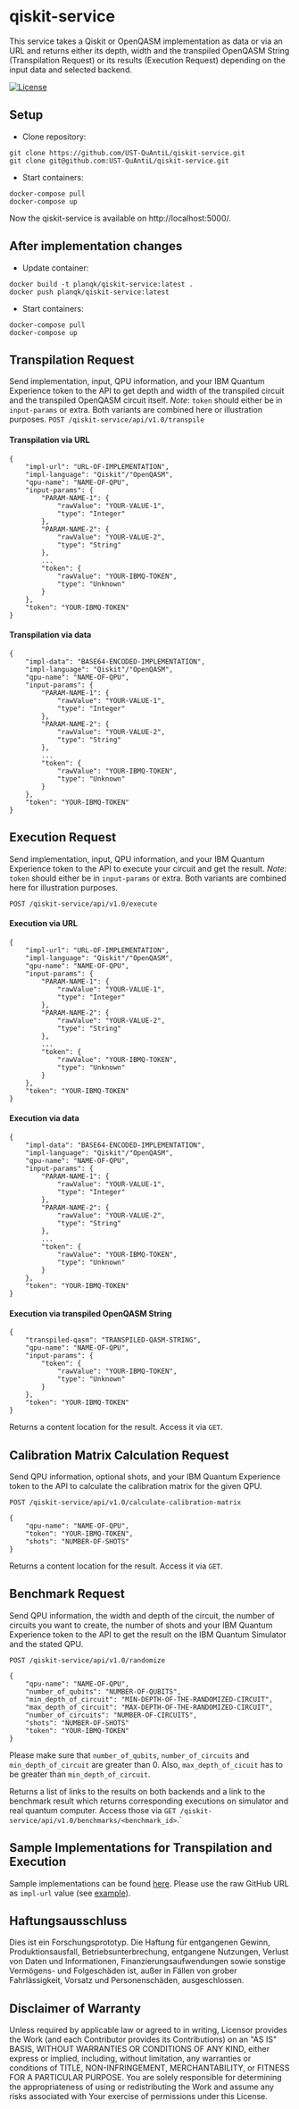 # qiskit-service

This service takes a Qiskit or OpenQASM implementation as data or via an URL and returns either its depth, width and the transpiled OpenQASM String (Transpilation Request) or its results (Execution Request) depending on the input data and selected backend.


[![License](https://img.shields.io/badge/License-Apache%202.0-blue.svg)](https://opensource.org/licenses/Apache-2.0)

## Setup
* Clone repository:
```
git clone https://github.com/UST-QuAntiL/qiskit-service.git 
git clone git@github.com:UST-QuAntiL/qiskit-service.git
```

* Start containers:
```
docker-compose pull
docker-compose up
```

Now the qiskit-service is available on http://localhost:5000/.

## After implementation changes
* Update container:
```
docker build -t planqk/qiskit-service:latest .
docker push planqk/qiskit-service:latest
```

* Start containers:
```
docker-compose pull
docker-compose up
```

## Transpilation Request
Send implementation, input, QPU information, and your IBM Quantum Experience token to the API to get depth and width of the transpiled circuit and the transpiled OpenQASM circuit itself.
*Note*: ``token`` should either be in ``input-params`` or extra. Both variants are combined here or illustration purposes.
`POST /qiskit-service/api/v1.0/transpile`  

#### Transpilation via URL
```
{  
    "impl-url": "URL-OF-IMPLEMENTATION",
    "impl-language": "Qiskit"/"OpenQASM",
    "qpu-name": "NAME-OF-QPU",
    "input-params": {
        "PARAM-NAME-1": {
            "rawValue": "YOUR-VALUE-1",
            "type": "Integer"
        },
        "PARAM-NAME-2": {
            "rawValue": "YOUR-VALUE-2",
            "type": "String"
        },
        ...
        "token": {
            "rawValue": "YOUR-IBMQ-TOKEN",
            "type": "Unknown"
        }
    },
    "token": "YOUR-IBMQ-TOKEN"
}
```
#### Transpilation via data
```
{  
    "impl-data": "BASE64-ENCODED-IMPLEMENTATION",
    "impl-language": "Qiskit"/"OpenQASM",
    "qpu-name": "NAME-OF-QPU",
    "input-params": {
        "PARAM-NAME-1": {
            "rawValue": "YOUR-VALUE-1",
            "type": "Integer"
        },
        "PARAM-NAME-2": {
            "rawValue": "YOUR-VALUE-2",
            "type": "String"
        },
        ...
        "token": {
            "rawValue": "YOUR-IBMQ-TOKEN",
            "type": "Unknown"
        }
    },
    "token": "YOUR-IBMQ-TOKEN"
}
```

## Execution Request
Send implementation, input, QPU information, and your IBM Quantum Experience token to the API to execute your circuit and get the result.
*Note*: ``token`` should either be in ``input-params`` or extra. Both variants are combined here for illustration purposes.

`POST /qiskit-service/api/v1.0/execute`  
#### Execution via URL
```
{  
    "impl-url": "URL-OF-IMPLEMENTATION",
    "impl-language": "Qiskit"/"OpenQASM",
    "qpu-name": "NAME-OF-QPU",
    "input-params": {
        "PARAM-NAME-1": {
            "rawValue": "YOUR-VALUE-1",
            "type": "Integer"
        },
        "PARAM-NAME-2": {
            "rawValue": "YOUR-VALUE-2",
            "type": "String"
        },
        ...
        "token": {
            "rawValue": "YOUR-IBMQ-TOKEN",
            "type": "Unknown"
        }
    },
    "token": "YOUR-IBMQ-TOKEN"
}
```
#### Execution via data
```
{  
    "impl-data": "BASE64-ENCODED-IMPLEMENTATION",
    "impl-language": "Qiskit"/"OpenQASM",
    "qpu-name": "NAME-OF-QPU",
    "input-params": {
        "PARAM-NAME-1": {
            "rawValue": "YOUR-VALUE-1",
            "type": "Integer"
        },
        "PARAM-NAME-2": {
            "rawValue": "YOUR-VALUE-2",
            "type": "String"
        },
        ...
        "token": {
            "rawValue": "YOUR-IBMQ-TOKEN",
            "type": "Unknown"
        }
    },
    "token": "YOUR-IBMQ-TOKEN"
}
```
#### Execution via transpiled OpenQASM String
```
{  
    "transpiled-qasm": "TRANSPILED-QASM-STRING",
    "qpu-name": "NAME-OF-QPU",
    "input-params": {
        "token": {
            "rawValue": "YOUR-IBMQ-TOKEN",
            "type": "Unknown"
        }
    },
    "token": "YOUR-IBMQ-TOKEN"
}
```

Returns a content location for the result. Access it via `GET`.

## Calibration Matrix Calculation Request
Send QPU information, optional shots, and your IBM Quantum Experience token to the API to calculate the calibration matrix for the given QPU.

`POST /qiskit-service/api/v1.0/calculate-calibration-matrix`
```
{
    "qpu-name": "NAME-OF-QPU",
    "token": "YOUR-IBMQ-TOKEN",
    "shots": "NUMBER-OF-SHOTS"
}
```

Returns a content location for the result. Access it via `GET`.

## Benchmark Request
Send QPU information, the width and depth of the circuit, the number of circuits you want to create, the number of shots
and your IBM Quantum Experience token to the API to get the result on the IBM Quantum Simulator and the stated QPU.

`POST /qiskit-service/api/v1.0/randomize`

```
{  
    "qpu-name": "NAME-OF-QPU",
    "number_of_qubits": "NUMBER-OF-QUBITS",
    "min_depth_of_circuit": "MIN-DEPTH-OF-THE-RANDOMIZED-CIRCUIT",
    "max_depth_of_circuit": "MAX-DEPTH-OF-THE-RANDOMIZED-CIRCUIT",
    "number_of_circuits": "NUMBER-OF-CIRCUITS",
    "shots": "NUMBER-OF-SHOTS"
    "token": "YOUR-IBMQ-TOKEN"
}
```

Please make sure that ```number_of_qubits```, ```number_of_circuits``` and ```min_depth_of_circuit``` are greater than 0.
Also, ```max_depth_of_cicuit``` has to be greater than ```min_depth_of_circuit```.

Returns a list of links to the results on both backends and a link to the benchmark result which returns corresponding
executions on simulator and real quantum computer.
Access those via `GET /qiskit-service/api/v1.0/benchmarks/<benchmark_id>`.`

## Sample Implementations for Transpilation and Execution
Sample implementations can be found [here](https://github.com/UST-QuAntiL/nisq-analyzer-content/tree/master/example-implementations).
Please use the raw GitHub URL as `impl-url` value (see [example](https://raw.githubusercontent.com/UST-QuAntiL/nisq-analyzer-content/master/example-implementations/Shor/shor-general-qiskit.py)).

## Haftungsausschluss

Dies ist ein Forschungsprototyp.
Die Haftung für entgangenen Gewinn, Produktionsausfall, Betriebsunterbrechung, entgangene Nutzungen, Verlust von Daten und Informationen, Finanzierungsaufwendungen sowie sonstige Vermögens- und Folgeschäden ist, außer in Fällen von grober Fahrlässigkeit, Vorsatz und Personenschäden, ausgeschlossen.

## Disclaimer of Warranty

Unless required by applicable law or agreed to in writing, Licensor provides the Work (and each Contributor provides its Contributions) on an "AS IS" BASIS, WITHOUT WARRANTIES OR CONDITIONS OF ANY KIND, either express or implied, including, without limitation, any warranties or conditions of TITLE, NON-INFRINGEMENT, MERCHANTABILITY, or FITNESS FOR A PARTICULAR PURPOSE.
You are solely responsible for determining the appropriateness of using or redistributing the Work and assume any risks associated with Your exercise of permissions under this License.
